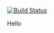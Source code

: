 [![Build Status](https://travis-ci.com/NapierDanel/setProject.svg?branch=master)](https://travis-ci.com/NapierDanel/setProject)



Hello
